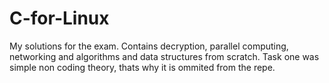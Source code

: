 # C-for-Linux
My solutions for the exam. Contains decryption, parallel computing, networking and algorithms and data structures from scratch.
Task one was simple non coding theory, thats why it is ommited from the repe.
